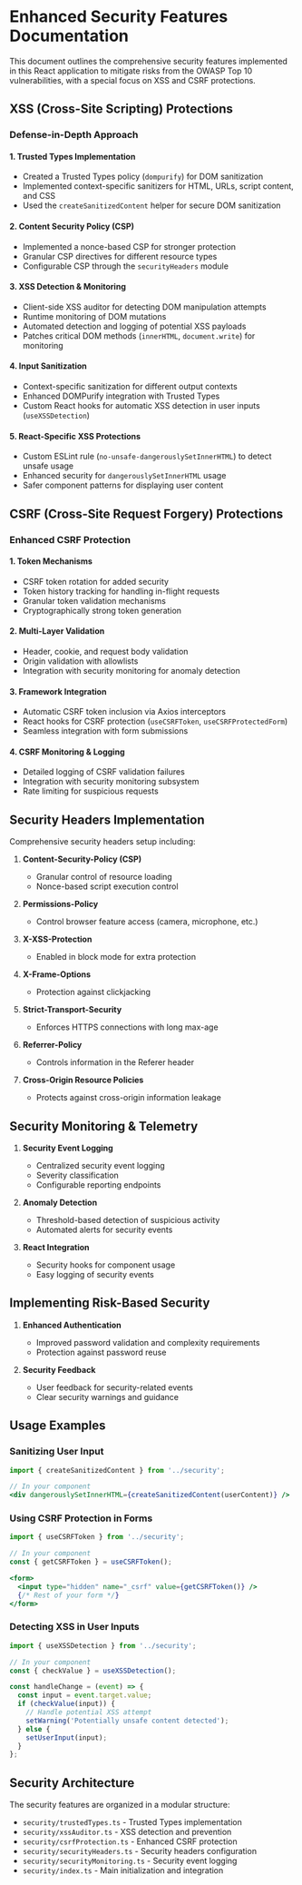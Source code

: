# Enhanced Security Features Documentation

This document outlines the comprehensive security features implemented in this React application to mitigate risks from the OWASP Top 10 vulnerabilities, with a special focus on XSS and CSRF protections.

## XSS (Cross-Site Scripting) Protections

### Defense-in-Depth Approach

#### 1. Trusted Types Implementation
- Created a Trusted Types policy (`dompurify`) for DOM sanitization
- Implemented context-specific sanitizers for HTML, URLs, script content, and CSS
- Used the `createSanitizedContent` helper for secure DOM sanitization

#### 2. Content Security Policy (CSP)
- Implemented a nonce-based CSP for stronger protection
- Granular CSP directives for different resource types
- Configurable CSP through the `securityHeaders` module

#### 3. XSS Detection & Monitoring
- Client-side XSS auditor for detecting DOM manipulation attempts
- Runtime monitoring of DOM mutations
- Automated detection and logging of potential XSS payloads
- Patches critical DOM methods (`innerHTML`, `document.write`) for monitoring

#### 4. Input Sanitization
- Context-specific sanitization for different output contexts
- Enhanced DOMPurify integration with Trusted Types
- Custom React hooks for automatic XSS detection in user inputs (`useXSSDetection`)

#### 5. React-Specific XSS Protections
- Custom ESLint rule (`no-unsafe-dangerouslySetInnerHTML`) to detect unsafe usage
- Enhanced security for `dangerouslySetInnerHTML` usage
- Safer component patterns for displaying user content

## CSRF (Cross-Site Request Forgery) Protections

### Enhanced CSRF Protection

#### 1. Token Mechanisms
- CSRF token rotation for added security
- Token history tracking for handling in-flight requests
- Granular token validation mechanisms
- Cryptographically strong token generation

#### 2. Multi-Layer Validation
- Header, cookie, and request body validation
- Origin validation with allowlists
- Integration with security monitoring for anomaly detection

#### 3. Framework Integration
- Automatic CSRF token inclusion via Axios interceptors
- React hooks for CSRF protection (`useCSRFToken`, `useCSRFProtectedForm`)
- Seamless integration with form submissions

#### 4. CSRF Monitoring & Logging
- Detailed logging of CSRF validation failures
- Integration with security monitoring subsystem
- Rate limiting for suspicious requests

## Security Headers Implementation

Comprehensive security headers setup including:

1. **Content-Security-Policy (CSP)**
   - Granular control of resource loading
   - Nonce-based script execution control

2. **Permissions-Policy**
   - Control browser feature access (camera, microphone, etc.)

3. **X-XSS-Protection**
   - Enabled in block mode for extra protection

4. **X-Frame-Options**
   - Protection against clickjacking

5. **Strict-Transport-Security**
   - Enforces HTTPS connections with long max-age

6. **Referrer-Policy**
   - Controls information in the Referer header

7. **Cross-Origin Resource Policies**
   - Protects against cross-origin information leakage

## Security Monitoring & Telemetry

1. **Security Event Logging**
   - Centralized security event logging
   - Severity classification
   - Configurable reporting endpoints

2. **Anomaly Detection**
   - Threshold-based detection of suspicious activity
   - Automated alerts for security events

3. **React Integration**
   - Security hooks for component usage
   - Easy logging of security events

## Implementing Risk-Based Security

1. **Enhanced Authentication**
   - Improved password validation and complexity requirements
   - Protection against password reuse

2. **Security Feedback**
   - User feedback for security-related events
   - Clear security warnings and guidance

## Usage Examples

### Sanitizing User Input

```jsx
import { createSanitizedContent } from '../security';

// In your component
<div dangerouslySetInnerHTML={createSanitizedContent(userContent)} />
```

### Using CSRF Protection in Forms

```jsx
import { useCSRFToken } from '../security';

// In your component
const { getCSRFToken } = useCSRFToken();

<form>
  <input type="hidden" name="_csrf" value={getCSRFToken()} />
  {/* Rest of your form */}
</form>
```

### Detecting XSS in User Inputs

```jsx
import { useXSSDetection } from '../security';

// In your component
const { checkValue } = useXSSDetection();

const handleChange = (event) => {
  const input = event.target.value;
  if (checkValue(input)) {
    // Handle potential XSS attempt
    setWarning('Potentially unsafe content detected');
  } else {
    setUserInput(input);
  }
};
```

## Security Architecture

The security features are organized in a modular structure:

- `security/trustedTypes.ts` - Trusted Types implementation
- `security/xssAuditor.ts` - XSS detection and prevention
- `security/csrfProtection.ts` - Enhanced CSRF protection
- `security/securityHeaders.ts` - Security headers configuration
- `security/securityMonitoring.ts` - Security event logging
- `security/index.ts` - Main initialization and integration 